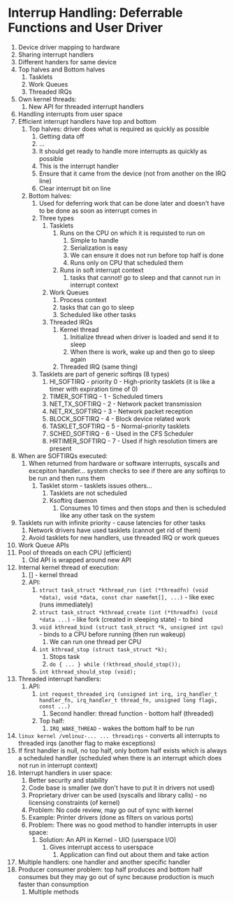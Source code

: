 # Interrup Handling: Deferrable Functions and User Driver #
1. Device driver mapping to hardware
2. Sharing interrupt handlers
3. Different handers for same device
4. Top halves and Bottom halves
	1. Tasklets
	2. Work Queues
	3. Threaded IRQs
5. Own kernel threads:
	1. New API for threaded interrupt handlers
6. Handling interrupts from user space
7. Efficient interrupt handlers have top and bottom
	1. Top halves: driver does what is required as quickly as possible
		1. Getting data off
		2. ...
		3. It should get ready to handle more interrupts as quickly as possible
		4. This is the interrupt handler
		5. Ensure that it came from the device (not from another on the IRQ line)
		6. Clear interrupt bit on line
	2. Bottom halves:
		1. Used for deferring work that can be done later and doesn't have to be done as soon as interrupt comes in
		2. Three types
			1. Tasklets
				1. Runs on the CPU on which it is requisted to run on
					1. Simple to handle
					2. Serialization is easy
					3. We can ensure it does not run before top half is done
					4. Runs only on CPU that scheduled them
				2. Runs in soft interrupt context
					1. tasks that cannot! go to sleep and that cannot run in interrupt context
			2. Work Queues
				1. Process context
				2. tasks that can go to sleep
				3. Scheduled like other tasks
			3. Threaded IRQs
				1. Kernel thread
					1. Initialize thread when driver is loaded and send it to sleep
					2. When there is work, wake up and then go to sleep again
				2. Threaded IRQ (same thing)
		3. Tasklets are part of generic softirqs (8 types)
			1. HI_SOFTIRQ - priority 0 - High-priority tasklets (it is like a timer with expiration time of 0)
			2. TIMER_SOFTIRQ - 1 - Scheduled timers
			3. NET_TX_SOFTIRQ - 2 - Network packet transmission
			4. NET_RX_SOFTIRQ - 3 - Network packet reception
			5. BLOCK_SOFTIRQ - 4 - Block device related work
			6. TASKLET_SOFTIRQ - 5 - Normal-priority tasklets
			7. SCHED_SOFTIRQ - 6 - Used in the CFS Scheduler
			8. HRTIMER_SOFTIRQ - 7 - Used if high resolution timers are present
8. When are SOFTIRQs executed:
	1. When returned from hardware or software interrupts, syscalls and excepiton handler...  system checks to see if there are any softirqs to be run and then runs them
		1. Tasklet storm - tasklets issues others...
			1. Tasklets are not scheduled
			2. Ksoftirq daemon
				1. Consumes 10 times and then stops and then is scheduled like any other task on the system
9. Tasklets run with infinite priority - cause latencies for other tasks
	1. Network drivers have used tasklets (cannot get rid of them)
	2. Avoid tasklets for new handlers, use threaded IRQ or work queues
10. Work Queue APIs
11. Pool of threads on each CPU (efficient)
	1. Old API is wrapped around new API
12. Internal kernel thread of execution:
	1. [<name>] - kernel thread
	2. API:
		1. `struct task_struct *kthread_run (int (*threadfn) (void *data), void *data, const char namefmt[], ...)` - like exec (runs immediately)
		2. `struct task_struct *kthread_create (int (*threadfn) (void *data ...)` - like fork (created in sleeping state) - to bind
		3. `void kthread_bind (struct task_struct *k, unsigned int cpu)` - binds to a CPU before running (then run wakeup)
			1. We can run one thread per CPU
		4. `int kthread_stop (struct task_struct *k);`
			1. Stops task
			2. `do { ... } while (!kthread_should_stop());`
		5. `int kthread_should_stop (void);`
13. Threaded interrupt handlers:
	1. API:
		1. `int request_threaded_irq (unsigned int irq, irq_handler_t handler_fn, irq_handler_t thread_fn, unsigned long flags, const ...)`
			1. Second handler: thread function - bottom half (threaded)
		2. Top half:
			1. `IRQ_WAKE_THREAD` - wakes the bottom half to be run
14. `linux kernel /vmlinuz-... ... threadirqs` - converts all interrupts to threaded irqs (another flag to make exceptions)
15. If first handler is null, no top half, only bottom half exists which is always a scheduled handler (scheduled when there is an interrupt which does not run in interrupt context)
16. Interrupt handlers in user space:
	1. Better security and stability
	2. Code base is smaller (we don't have to put it in drivers not used)
	3. Proprietary driver can be used (syscalls and library calls) - no licensing constraints (of kernel)
	4. Problem: No code review, may go out of sync with kernel
	5. Example: Printer drivers (done as filters on various ports)
	6. Problem: There was no good method to handler interrupts in user space:
		1. Solution: An API in Kernel - UIO (userspace I/O)
			1. Gives interrupt access to userspace
				1. Application can find out about them and take action
17. Multiple handlers: one handler and another specific handler
18. Producer consumer problem: top half produces and bottom half consumes but they may go out of sync because production is much faster than consumption
	1. Multiple methods